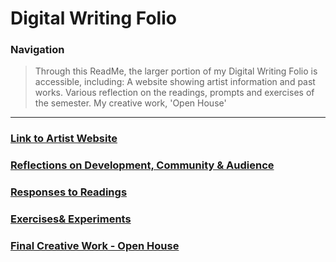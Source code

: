 # Digital Writing Folio

### Navigation
> Through this ReadMe, the larger portion of my Digital Writing Folio is accessible, including:
> A website showing artist information and past works.
> Various reflection on the readings, prompts and exercises of the semester.
> My creative work, 'Open House'
---

### [Link to Artist Website](https://jmartinhorizons.github.io/)

### [Reflections on Development, Community & Audience](development-community-audience.md)

### [Responses to Readings](readings.md)

### [Exercises& Experiments](exercises.md)

### [Final Creative Work - Open House]()
